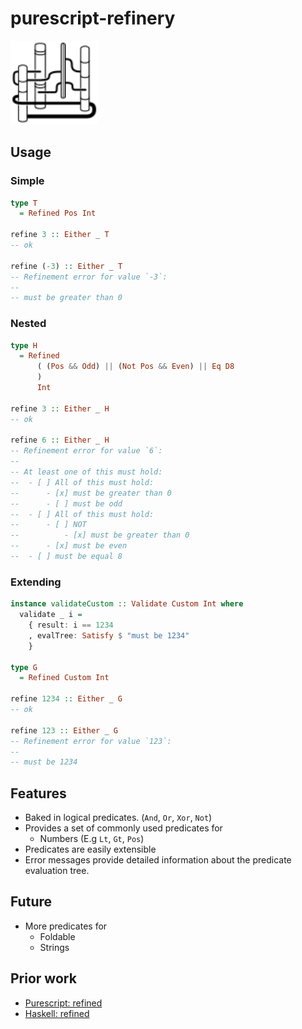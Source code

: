 # purescript-refinery

[<img src="./assets/logo.svg" width="140">](https://commons.wikimedia.org/wiki/File:Refinery.svg)

## Usage

### Simple

```haskell
type T
  = Refined Pos Int

refine 3 :: Either _ T
-- ok

refine (-3) :: Either _ T
-- Refinement error for value `-3`:
--
-- must be greater than 0

```

### Nested

```haskell
type H
  = Refined
      ( (Pos && Odd) || (Not Pos && Even) || Eq D8
      )
      Int

refine 3 :: Either _ H
-- ok

refine 6 :: Either _ H
-- Refinement error for value `6`:
--
-- At least one of this must hold:
--  - [ ] All of this must hold:
--      - [x] must be greater than 0
--      - [ ] must be odd
--  - [ ] All of this must hold:
--      - [ ] NOT
--          - [x] must be greater than 0
--      - [x] must be even
--  - [ ] must be equal 8


```

### Extending

```haskell
instance validateCustom :: Validate Custom Int where
  validate _ i =
    { result: i == 1234
    , evalTree: Satisfy $ "must be 1234"
    }

type G
  = Refined Custom Int

refine 1234 :: Either _ G
-- ok

refine 123 :: Either _ G
-- Refinement error for value `123`:
--
-- must be 1234
```

## Features

- Baked in logical predicates. (`And`, `Or`, `Xor`, `Not`)
- Provides a set of commonly used predicates for
  - Numbers (E.g `Lt`, `Gt`, `Pos`)
- Predicates are easily extensible
- Error messages provide detailed information about the predicate evaluation tree.

## Future

- More predicates for
  - Foldable
  - Strings

## Prior work

- [Purescript: refined](https://github.com/danieljharvey/purescript-refined)
- [Haskell: refined](http://hackage.haskell.org/package/refined)
